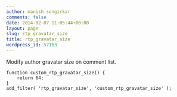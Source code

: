 ```yaml
---
author: manish.songirkar
comments: false
date: 2014-02-07 11:05:44+00:00
layout: page
slug: rtp_gravatar_size
title: rtp_gravatar_size
wordpress_id: 57103
---
```


Modify author gravatar size on comment list.

    
    function custom_rtp_gravatar_size() {
        return 64;
    }
    add_filter( 'rtp_gravatar_size', 'custom_rtp_gravatar_size' );
